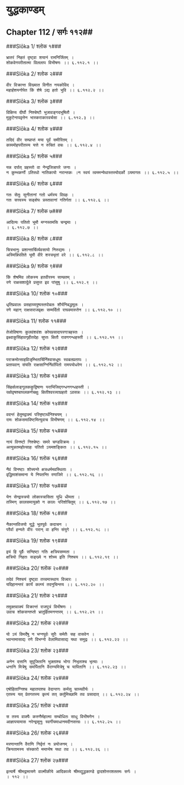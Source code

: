 युद्धकाण्डम्
===============================


## Chapter 112  / सर्गः ११२##


###Slōka 1/ श्लोक १###


    भ्रातरं निहतं दृष्ट्वा शयानं रामनिर्जितम् ।
    शोकवेगपरीतात्मा विललाप विभीषणः ।। ६.११२.१ ।।


###Slōka 2/ श्लोक २###


    वीर विक्रान्त विख्यात विनीत नयकोविद ।
    महार्हशयनोपेत किं शेषे ऽद्य हतो भुवि ।। ६.११२.२ ।।


###Slōka 3/ श्लोक ३###


    विक्षिप्य दीर्घौ निश्चेष्टौ भुजावङ्गदभूषितौ ।
    मुकुटेनापवृत्तेन भास्कराकारवर्चसा ।। ६.११२.३ ।।


###Slōka 4/ श्लोक ४###


    तदिदं वीर सम्प्राप्तं मया पूर्वं समीरितम् ।
    काममोहपरीतस्य यत्ते न रुचितं वचः ।। ६.११२.४ ।।


###Slōka 5/ श्लोक ५###


    यन्न दर्पात् प्रहस्तो वा नेन्द्रजिन्नापरे जनाः ।
    न कुम्भकर्णो ऽतिरथो नातिकायो नरान्तकः ।न स्वयं त्वममन्येथास्तस्योदर्को ऽयमागतः ।। ६.११२.५ ।।


###Slōka 6/ श्लोक ६###


    गतः सेतुः सुनीतानां गतो धर्मस्य विग्रहः ।
    गतः सत्त्वस्य सङ्क्षेपः प्रस्तावानां गतिर्गता ।। ६.११२.६ ।।


###Slōka 7/ श्लोक ७###


    आदित्यः पतितो भूमौ मग्नस्तमसि चन्द्रमाः ।
    । ६.११२.७ ।।


###Slōka 8/ श्लोक ८###


    चित्रभानुः प्रशान्तार्चिर्व्यवसायो निरुद्यमः ।
    अस्मिन्निपतिते भूमौ वीरे शस्त्रभृतां वरे ।। ६.११२.८ ।।


###Slōka 9/ श्लोक ९###


    किं शेषमिव लोकस्य हतवीरस्य साम्प्रतम् ।
    रणे राक्षसशार्दूले प्रसुप्त इव पांसुषु ।। ६.११२.९ ।।


###Slōka 10/ श्लोक १०###


    धृतिप्रवालः प्रसहाग्र्यपुष्पस्तपोबलः शौर्यनिबद्धमूलः ।
    रणे महान् राक्षसराजवृक्षः सम्मर्दितो राघवमारुतेन ।। ६.११२.१० ।।


###Slōka 11/ श्लोक ११###


    तेजोविषाणः कुलवंशवंशः कोपप्रसादापरगात्रहस्तः ।
    इक्ष्वाकुसिंहावगृहीतदेहः सुप्तः क्षितौ रावणगन्धहस्ती ।। ६.११२.११ ।।


###Slōka 12/ श्लोक १२###


    पराक्रमोत्साहविजृम्भितार्चिर्निश्वासधूमः स्वबलप्रतापः ।
    प्रतापवान् संयति राक्षसाग्निर्निर्वापितो रामपयोधरेण ।। ६.११२.१२ ।।


###Slōka 13/ श्लोक १३###


    सिंहर्क्षलाङ्गूलककुद्विषाणः पराभिजिद्गन्धनगन्धहस्ती ।
    रक्षोवृषश्चापलकर्णचक्षुः क्षितीश्वरव्याघ्रहतो ऽवसन्नः ।। ६.११२.१३ ।।


###Slōka 14/ श्लोक १४###


    वदन्तं हेतुमद्वाक्यं परिमृष्टार्थनिश्चयम् ।
    रामः शोकसमाविष्टमित्युवाच विभीषणम् ।। ६.११२.१४ ।।


###Slōka 15/ श्लोक १५###


    नायं विनष्टो निश्चेष्टः समरे चण्डविक्रमः ।
    अत्युन्नतमहोत्साहः पतितो ऽयमशङ्कितः ।। ६.११२.१५ ।।


###Slōka 16/ श्लोक १६###


    नैवं विनष्टाः शोच्यन्ते क्षत्रधर्ममवस्थिताः ।
    वृद्धिमाशंसमाना ये निपतन्ति रणाजिरे ।। ६.११२.१६ ।।


###Slōka 17/ श्लोक १७###


    येन सेन्द्रास्त्रयो लोकास्त्रासिता युधि धीमता ।
    तस्मिन् कालसमायुक्ते न कालः परिशोचितुम् ।। ६.११२.१७ ।।


###Slōka 18/ श्लोक १८###


    नैकान्तविजयो युद्धे भूतपूर्वः कदाचन ।
    परैर्वा हन्यते वीरः परान् वा हन्ति संयुगे ।। ६.११२.१८ ।।


###Slōka 19/ श्लोक १९###


    इयं हि पूर्वैः सन्दिष्टा गतिः क्षत्रियसम्मता ।
    क्षत्रियो निहतः सङ्ख्ये न शोच्य इति निश्चय ।। ६.११२.१९ ।।


###Slōka 20/ श्लोक २०###


    तदेवं निश्चयं दृष्ट्वा तत्त्वमास्थाय विज्वरः ।
    यदिहानन्तरं कार्यं कल्प्यं तदनुचिन्तय ।। ६.११२.२० ।।


###Slōka 21/ श्लोक २१###


    तमुक्तवाक्यं विक्रान्तं राजपुत्रं विभीषणः ।
    उवाच शोकसन्तप्तो भ्रातुर्हितमनन्तरम् ।। ६.११२.२१ ।।


###Slōka 22/ श्लोक २२###


    यो ऽयं विमर्देषु न भग्नपूर्वः सुरैः समेतैः सह वासवेन ।
    भवन्तमासाद्य रणे विभग्नो वेलामिवासाद्य यथा समुद्रः ।। ६.११२.२२ ।।


###Slōka 23/ श्लोक २३###


    अनेन दत्तानि सुपूजितानि भुक्ताश्च भोगा निभृताश्च भृत्याः ।
    धनानि मित्रेषु समर्पितानि वैराण्यमित्रेषु च यापितानि ।। ६.११२.२३ ।।


###Slōka 24/ श्लोक २४###


    एषोहिताग्निश्च महातपाश्च वेदान्तगः कर्मसु चाग्र्यवीर्यः ।
    एतस्य यत् प्रेतगतस्य कृत्यं तत् कर्तुमिच्छामि तव प्रसादात् ।। ६.११२.२४ ।।


###Slōka 25/ श्लोक २५###


    स तस्य वाक्यैः करुणैर्महात्मा सम्बोधितः साधु विभीषणेन ।
    आज्ञापयामास नरेन्द्रसूनुः स्वर्गीयमाधानमदीनसत्त्वः ।। ६.११२.२५ ।।


###Slōka 26/ श्लोक २६###


    मरणान्तानि वैराणि निर्वृत्तं नः प्रयोजनम् ।
    क्रियतामस्य संस्कारो ममाप्येष यथा तव ।। ६.११२.२६ ।।


###Slōka 27/ श्लोक २७###


    इत्यार्षे श्रीमद्रामायणे वाल्मीकीये आदिकाव्ये श्रीमद्युद्धकाण्डे द्वादशोत्तरशततमः सर्गः ।
    । ११२ ।।


